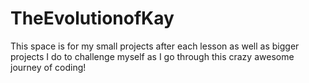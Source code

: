 # TheEvolutionofKay
This space is for my small projects after each lesson as well as bigger projects I do to challenge myself as I go through this crazy awesome journey of coding!
